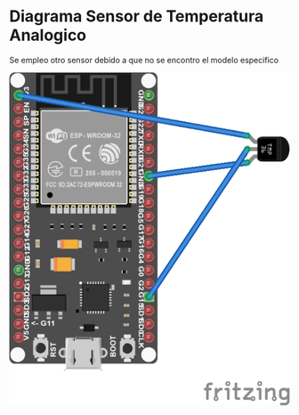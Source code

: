 # Diagrama Sensor de Temperatura Analogico

Se empleo otro sensor debido a que no se encontro el modelo especifico

![Diagrama](AnalogTemp.png)
